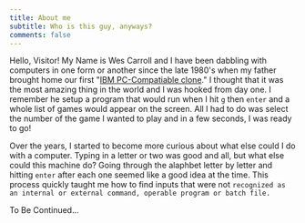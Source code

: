 ```yaml
---
title: About me
subtitle: Who is this guy, anyways?
comments: false
---
```


Hello, Visitor! My Name is Wes Carroll and I have been dabbling with computers in one form or another since the late 1980's when my father brought home our first "[IBM PC-Compatiable clone](https://en.wikipedia.org/wiki/Clone_(computing)#Hardware_clones)." I thought that it was the most amazing thing in the world and I was hooked from day one. I remember he setup a program that would run when I hit ```g``` then ```enter``` and a whole list of games would appear on the screen. All I had to do was select the number of the game I wanted to play and in a few seconds, I was ready to go!

Over the years, I started to become more curious about what else could I do with a computer. Typing in a letter or two was good and all, but what else could this machine do? Going through the alaphbet letter by letter and hitting ```enter``` after each one seemed like a good idea at the time. This process quickly taught me how to find inputs that were not ```recognized as an internal or external command, operable program or batch file.```

To Be Continued...
